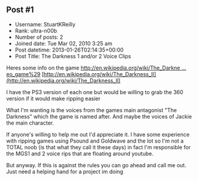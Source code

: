 ## Post #1
- Username: StuartKReilly
- Rank: ultra-n00b
- Number of posts: 2
- Joined date: Tue Mar 02, 2010 3:25 am
- Post datetime: 2013-01-26T02:14:35+00:00
- Post Title: The Darkness 1 and/or 2  Voice Clips

Heres some info on the game
[http://en.wikipedia.org/wiki/The_Darkne ... eo_game%29](http://en.wikipedia.org/wiki/The_Darkness_%28video_game%29)
[http://en.wikipedia.org/wiki/The_Darkness_II](http://en.wikipedia.org/wiki/The_Darkness_II)

I have the PS3 version of each one but would be willing to grab the 360 version if it would make ripping easier


What I'm wanting is the voices from the games main antagonist "The Darkness" which the game is named after. And maybe the voices of Jackie the main character.

If anyone's willing to help me out I'd appreciate it. I have some experience with ripping games using Psound and Goldwave and the lot so I'm not a TOTAL noob (is that what they call it these days) in fact I'm responsible for the MGS1 and 2 voice rips  that are floating around youtube.


But anyway. If this is against the rules you can go ahead and call me out. Just need a helping hand for a project im doing
